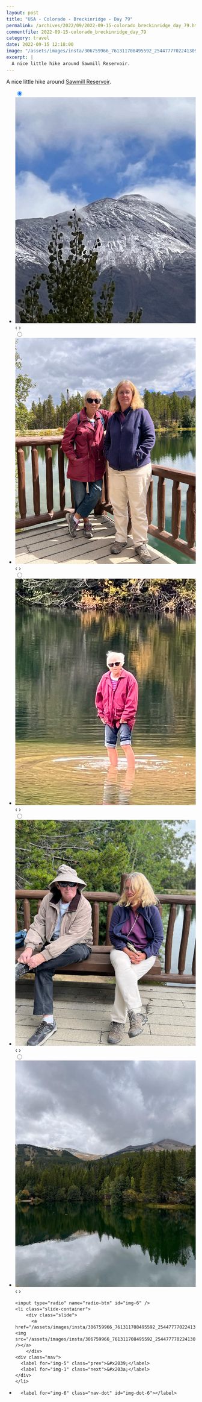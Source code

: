 ```yaml
---
layout: post
title: "USA - Colorado - Breckinridge - Day 79"
permalink: /archives/2022/09/2022-09-15-colorado_breckinridge_day_79.html
commentfile: 2022-09-15-colorado_breckinridge_day_79
category: travel
date: 2022-09-15 12:18:00
image: "/assets/images/insta/306759966_761311708495592_2544777702241309514_n_18034408630388054.jpg"
excerpt: |
  A nice little hike around Sawmill Reservoir.
---
```


A nice little hike around [Sawmill Reservoir](https://www.alltrails.com/trail/us/colorado/sawmill-reservoir).

<ul class="slides">
    <input type="radio" name="radio-btn" id="img-1" checked="checked" />
    <li class="slide-container">
        <div class="slide">
          <a href="/assets/images/insta/306774733_476268644377562_6865458936022905079_n_17969266615830547.jpg"><img src="/assets/images/insta/306774733_476268644377562_6865458936022905079_n_17969266615830547.jpg" /></a>
        </div>
    <div class="nav">
      <label for="img-6" class="prev">&#x2039;</label>
      <label for="img-2" class="next">&#x203a;</label>
    </div>
    </li>
        <input type="radio" name="radio-btn" id="img-2"  />
    <li class="slide-container">
        <div class="slide">
          <a href="/assets/images/insta/306791087_824558322286787_8638693033261511845_n_17971718008687307.jpg"><img src="/assets/images/insta/306791087_824558322286787_8638693033261511845_n_17971718008687307.jpg" /></a>
        </div>
    <div class="nav">
      <label for="img-1" class="prev">&#x2039;</label>
      <label for="img-3" class="next">&#x203a;</label>
    </div>
    </li>
        <input type="radio" name="radio-btn" id="img-3"  />
    <li class="slide-container">
        <div class="slide">
          <a href="/assets/images/insta/306852024_1387737582044569_4860737938786815552_n_17975971045664535.jpg"><img src="/assets/images/insta/306852024_1387737582044569_4860737938786815552_n_17975971045664535.jpg" /></a>
        </div>
    <div class="nav">
      <label for="img-2" class="prev">&#x2039;</label>
      <label for="img-4" class="next">&#x203a;</label>
    </div>
    </li>
        <input type="radio" name="radio-btn" id="img-4"  />
    <li class="slide-container">
        <div class="slide">
          <a href="/assets/images/insta/306869358_3374537702825494_6830604968455797629_n_17972058019776298.jpg"><img src="/assets/images/insta/306869358_3374537702825494_6830604968455797629_n_17972058019776298.jpg" /></a>
        </div>
    <div class="nav">
      <label for="img-3" class="prev">&#x2039;</label>
      <label for="img-5" class="next">&#x203a;</label>
    </div>
    </li>
        <input type="radio" name="radio-btn" id="img-5"  />
    <li class="slide-container">
        <div class="slide">
          <a href="/assets/images/insta/306551752_376866427994869_1810069720313532924_n_18213774478090105.jpg"><img src="/assets/images/insta/306551752_376866427994869_1810069720313532924_n_18213774478090105.jpg" /></a>
        </div>
    <div class="nav">
      <label for="img-4" class="prev">&#x2039;</label>
      <label for="img-6" class="next">&#x203a;</label>
    </div>
    </li>
    
    <input type="radio" name="radio-btn" id="img-6" />
    <li class="slide-container">
        <div class="slide">
          <a href="/assets/images/insta/306759966_761311708495592_2544777702241309514_n_18034408630388054.jpg"><img src="/assets/images/insta/306759966_761311708495592_2544777702241309514_n_18034408630388054.jpg" /></a>
        </div>
    <div class="nav">
      <label for="img-5" class="prev">&#x2039;</label>
      <label for="img-1" class="next">&#x203a;</label>
    </div>
    </li>
			
<li class="nav-dots">
      <label for="img-1" class="nav-dot" id="img-dot-1"></label>
      <label for="img-2" class="nav-dot" id="img-dot-2"></label>
      <label for="img-3" class="nav-dot" id="img-dot-3"></label>
      <label for="img-4" class="nav-dot" id="img-dot-4"></label>
      <label for="img-5" class="nav-dot" id="img-dot-5"></label>

      <label for="img-6" class="nav-dot" id="img-dot-6"></label>

</li>
</ul>
